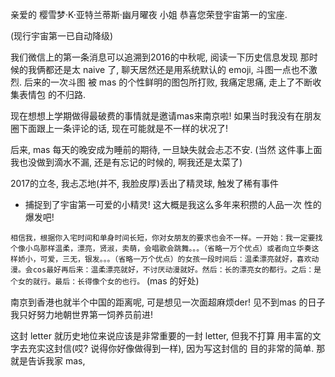 亲爱的 樱雪梦·K·亚特兰蒂斯·幽月曜夜 小姐
恭喜您荣登宇宙第一的宝座.

(现行宇宙第一已自动降级)

我们微信上的第一条消息可以追溯到2016的中秋呢, 阅读一下历史信息发现
那时候的我俩都还是太 naive 了, 
聊天居然还是用系统默认的 emoji, 斗图一点也不激烈. 后来的一次斗图
被 mas 的个性鲜明的图包所打败, 我痛定思痛, 走上了不断收集表情包
的不归路. 

现在想想上学期做得最破费的事情就是邀请mas来南京啦! 
如果当时我没有在朋友圈下面跟上一条评论的话, 
现在可能就是不一样的状况了! 

后来, mas 每天的晚安成为睡前的期待, 一旦缺失就会忐忑不安. (当然
这件事上面我也没做到滴水不漏, 还是有忘记的时候的, 啊我还是太菜了)

2017的立冬, 我忐忑地(并不, 我脸皮厚)丢出了精灵球, 触发了稀有事件 
- 捕捉到了宇宙第一可爱的小精灵! 这大概是我这么多年来积攒的人品一次
性的爆发吧! 

```相信我，根据你入宅时间和单身时间长短，你对女朋友的要求也会不一样。一开始：我一定要找个像小鸟那样温柔，漂亮，贤淑，卖萌，会唱歌会跳舞。。。（省略一万个优点）或者向立华奏这样娇小，可爱，三无，银发。。。（省略一万个优点）的女孩一段时间后：温柔漂亮就好，喜欢动漫。会cos最好再后来：温柔漂亮就好，不讨厌动漫就好。然后：长的漂亮女的都行。之后：是个女的就行。最后：长得像个女的也行。```
(mas 的好处)


南京到香港也就半个中国的距离呢, 可是想见一次面超麻烦der! 见不到mas
的日子我只好努力地朝世界第一饲养员前进!

这封 letter 就历史地位来说应该是非常重要的一封 letter, 但我不打算
用丰富的文字去充实这封信(哎? 说得你好像做得到一样), 因为写这封信的
目的非常的简单. 那就是告诉我家 mas, 